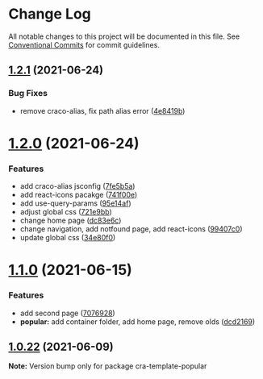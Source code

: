 # Change Log

All notable changes to this project will be documented in this file.
See [Conventional Commits](https://conventionalcommits.org) for commit guidelines.

## [1.2.1](https://github.com/iamyoki/create-cra-template/compare/v1.2.0...v1.2.1) (2021-06-24)


### Bug Fixes

* remove craco-alias, fix path alias error ([4e8419b](https://github.com/iamyoki/create-cra-template/commit/4e8419bfbc7e617e606b29641a72ffe1a80839af))





# [1.2.0](https://github.com/iamyoki/create-cra-template/compare/v1.1.0...v1.2.0) (2021-06-24)


### Features

* add craco-alias jsconfig ([7fe5b5a](https://github.com/iamyoki/create-cra-template/commit/7fe5b5ad60056d14bb0a866342897676671890d1))
* add react-icons pacakge ([741f00e](https://github.com/iamyoki/create-cra-template/commit/741f00e470efccae07466d2c111e46ff53a1cbf6))
* add use-query-params ([95e14af](https://github.com/iamyoki/create-cra-template/commit/95e14affcb869d5546fd8e69265dce6ed6e06944))
* adjust global css ([721e9bb](https://github.com/iamyoki/create-cra-template/commit/721e9bbe6ae3872b14836b856391db888f7f5637))
* change home page ([dc83e6c](https://github.com/iamyoki/create-cra-template/commit/dc83e6c60fa005bd68883bd87f4b803caf9c4423))
* change navigation, add notfound page, add react-icons ([99407c0](https://github.com/iamyoki/create-cra-template/commit/99407c005fb6862773e0026990aa0ee0b07efda0))
* update global css ([34e80f0](https://github.com/iamyoki/create-cra-template/commit/34e80f003925a5d1ba5382eca356f5963b89046a))





# [1.1.0](https://github.com/iamyoki/create-cra-template/compare/v1.0.22...v1.1.0) (2021-06-15)


### Features

* add second page ([7076928](https://github.com/iamyoki/create-cra-template/commit/707692843b7d48c6f73a5cdba79ea4e59d60ec7e))
* **popular:** add container folder, add home page, remove olds ([dcd2169](https://github.com/iamyoki/create-cra-template/commit/dcd21693b5c827533846f81cc7ce0221a255f6e6))





## [1.0.22](https://github.com/iamyoki/create-cra-template/compare/v1.0.21...v1.0.22) (2021-06-09)

**Note:** Version bump only for package cra-template-popular

